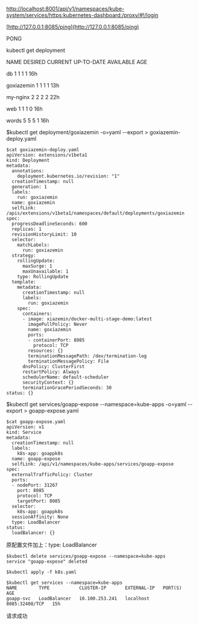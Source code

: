 [http://localhost:8001/api/v1/namespaces/kube-system/services/https:kubernetes-dashboard:/proxy/\#!/login](http://localhost:8001/api/v1/namespaces/kube-system/services/https:kubernetes-dashboard:/proxy/#!/login)

[http://127.0.0.1:8085/ping](http://127.0.0.1:8085/ping)

PONG

kubectl get deployment

NAME         DESIRED   CURRENT   UP-TO-DATE   AVAILABLE   AGE

db           1         1         1            1           16h

goxiazemin   1         1         1            1           13h

my-nginx     2         2         2            2           22h

web          1         1         1            0           16h

words        5         5         5            1           16h

$kubectl get deployment/goxiazemin -o=yaml --export &gt; goxiazemin-deploy.yaml

```
$cat goxiazemin-deploy.yaml
apiVersion: extensions/v1beta1
kind: Deployment
metadata:
  annotations:
    deployment.kubernetes.io/revision: "1"
  creationTimestamp: null
  generation: 1
  labels:
    run: goxiazemin
  name: goxiazemin
  selfLink: /apis/extensions/v1beta1/namespaces/default/deployments/goxiazemin
spec:
  progressDeadlineSeconds: 600
  replicas: 1
  revisionHistoryLimit: 10
  selector:
    matchLabels:
      run: goxiazemin
  strategy:
    rollingUpdate:
      maxSurge: 1
      maxUnavailable: 1
    type: RollingUpdate
  template:
    metadata:
      creationTimestamp: null
      labels:
        run: goxiazemin
    spec:
      containers:
      - image: xiazemin/docker-multi-stage-demo:latest
        imagePullPolicy: Never
        name: goxiazemin
        ports:
        - containerPort: 8085
          protocol: TCP
        resources: {}
        terminationMessagePath: /dev/termination-log
        terminationMessagePolicy: File
      dnsPolicy: ClusterFirst
      restartPolicy: Always
      schedulerName: default-scheduler
      securityContext: {}
      terminationGracePeriodSeconds: 30
status: {}
```

$kubectl get services/goapp-expose --namespace=kube-apps  -o=yaml --export &gt; goapp-expose.yaml

```
$cat goapp-expose.yaml
apiVersion: v1
kind: Service
metadata:
  creationTimestamp: null
  labels:
    k8s-app: goappk8s
  name: goapp-expose
  selfLink: /api/v1/namespaces/kube-apps/services/goapp-expose
spec:
  externalTrafficPolicy: Cluster
  ports:
  - nodePort: 31267
    port: 8085
    protocol: TCP
    targetPort: 8085
  selector:
    k8s-app: goappk8s
  sessionAffinity: None
  type: LoadBalancer
status:
  loadBalancer: {}
```

原配置文件加上：type: LoadBalancer

```
$kubectl delete services/goapp-expose --namespace=kube-apps
service "goapp-expose" deleted
 
$kubectl apply -f k8s.yaml

$kubectl get services --namespace=kube-apps
NAME        TYPE           CLUSTER-IP       EXTERNAL-IP   PORT(S)          AGE
goapp-svc   LoadBalancer   10.100.253.241   localhost     8085:32408/TCP   15h
```

请求成功



